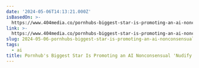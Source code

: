 ```yaml
---
date: '2024-05-06T14:13:21.000Z'
isBasedOn: >-
  https://www.404media.co/pornhubs-biggest-star-is-promoting-an-ai-nonconsensual-nudify-app/
link: >-
  https://www.404media.co/pornhubs-biggest-star-is-promoting-an-ai-nonconsensual-nudify-app/
slug: 2024-05-06-pornhubs-biggest-star-is-promoting-an-ai-nonconsensual-nudify-app
tags:
  - ai
title: Pornhub's Biggest Star Is Promoting an AI Nonconsensual 'Nudify' App
---
```


